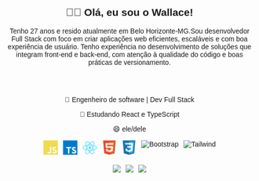 <div style="max-width: 600px; margin: auto; text-align: center; font-family: sans-serif;">
  <h2>👨‍💻 Olá, eu sou o Wallace!</h2>

  <p>Tenho 27 anos e resido atualmente em Belo Horizonte-MG.Sou desenvolvedor Full Stack com foco em criar aplicações web eficientes, escaláveis e com boa experiência de usuário. Tenho experiência no desenvolvimento de soluções que integram front-end e back-end, com atenção à qualidade do código e boas práticas de versionamento.
  </p>


  <br>
  <br>

  
  <p>🔭 Engenheiro de software | Dev Full Stack</p>
  <p>🌱 Estudando React e TypeScript</p>
  <p>😄 ele/dele</p>


  <div style="display: flex; justify-content: center; gap: 10px; flex-wrap: wrap; margin-top: 15px;">
    <img src="https://raw.githubusercontent.com/devicons/devicon/master/icons/javascript/javascript-plain.svg" alt="JS" height="30">
    <img src="https://raw.githubusercontent.com/devicons/devicon/master/icons/typescript/typescript-plain.svg" alt="TS" height="30">
    <img src="https://raw.githubusercontent.com/devicons/devicon/master/icons/react/react-original.svg" alt="React" height="30">
    <img src="https://raw.githubusercontent.com/devicons/devicon/master/icons/html5/html5-original.svg" alt="HTML" height="30">
    <img src="https://raw.githubusercontent.com/devicons/devicon/master/icons/css3/css3-original.svg" alt="CSS" height="30">
    <img src="https://cdn.jsdelivr.net/gh/devicons/devicon@latest/icons/bootstrap/bootstrap-original.svg" alt="Bootstrap" height="30">
    <img src="https://cdn.jsdelivr.net/gh/devicons/devicon@latest/icons/tailwindcss/tailwindcss-original.svg" alt="Tailwind" height="30">
  </div>

  <div style="display: flex; justify-content: center; gap: 10px; flex-wrap: wrap; margin-top: 20px;">
    <a href="https://www.instagram.com/wallacej.r/" target="_blank" rel="noopener noreferrer">
      <img src="https://img.shields.io/badge/-Instagram-%23E4405F?style=for-the-badge&logo=instagram&logoColor=white">
    </a>
    <a href="mailto:wallace.junio.reis@gmail.com" target="_blank" rel="noopener noreferrer">
      <img src="https://img.shields.io/badge/-Gmail-%23333?style=for-the-badge&logo=gmail&logoColor=white">
    </a>
    <a href="https://www.linkedin.com/in/wallace-junio-19b1b9275/" target="_blank" rel="noopener noreferrer">
      <img src="https://img.shields.io/badge/-LinkedIn-%230077B5?style=for-the-badge&logo=linkedin&logoColor=white">
    </a>
  </div>
</div>

